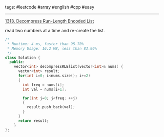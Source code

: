 tags: #leetcode #array #english #cpp #easy

<hr />

[1313. Decompress Run-Length Encoded List](https://leetcode.com/problems/decompress-run-length-encoded-list/)

read two numbers at a time and re-create the list.

```cpp
/*
 * Runtime: 4 ms, faster than 95.70% 
 * Memory Usage: 10.2 MB, less than 83.96%
 */
class Solution {
  public:
    vector<int> decompressRLElist(vector<int>& nums) {
      vector<int> result;
      for(int i=0; i<nums.size(); i+=2) 
      {
        int freq = nums[i];
        int val = nums[i+1];

        for(int j=0; j<freq; ++j)
        {
          result.push_back(val);
        }
      }
      return result;
    }
};
```